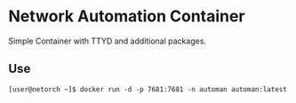 # Network Automation Container 
Simple Container with TTYD and additional packages.
## Use
```
[user@netorch ~]$ docker run -d -p 7681:7681 -n automan automan:latest
```

